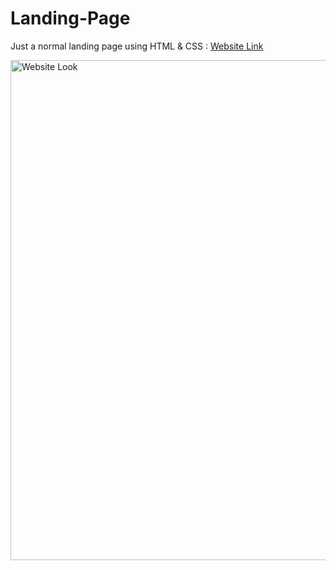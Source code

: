 # Landing-Page
Just a normal landing page using HTML &amp; CSS : [Website Link](https://itsankitpatel.github.io/Landing-Page/)

<img src="./image/Page-Output.gif" width="800" alt="Website Look">
